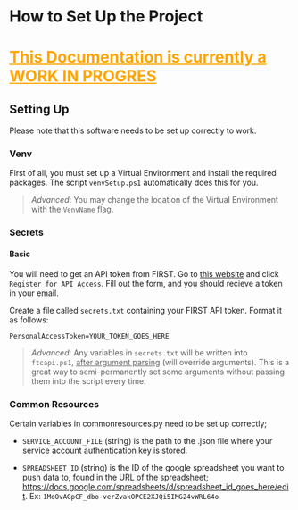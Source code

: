 # How to Set Up the Project

# <p style="color:orange"><u>**This Documentation is currently a WORK IN PROGRES**</u></p>

## Setting Up
Please note that this software needs to be set up correctly to work.

### Venv
First of all, you must set up a Virtual Environment and install the required packages. The script `venvSetup.ps1` automatically does this for you.

> *Advanced*: You may change the location of the Virtual Environment with the `VenvName` flag.


### Secrets
#### Basic
You will need to get an API token from FIRST.
Go to [this website](https://ftc-events.firstinspires.org/services/API) and click `Register for API Access`. Fill out the form, and you should recieve a token in your email.


Create a file called `secrets.txt` containing your FIRST API token. Format it as follows:
```
PersonalAccessToken=YOUR_TOKEN_GOES_HERE
```

> *Advanced*: Any variables in `secrets.txt` will be written into `ftcapi.ps1`, <u>after argument parsing</u> (will override arguments). 
> This is a great way to semi-permanently set some arguments without passing them into the script every time. 

### Common Resources
Certain variables in commonresources.py need to be set up correctly;
 - `SERVICE_ACCOUNT_FILE` (string) is the path to the .json file where your service account authentication key is stored.

 - `SPREADSHEET_ID` (string) is the ID of the google spreadsheet you want to push data to, found in the URL of the spreadsheet; https://docs.google.com/spreadsheets/d/spreadsheet_id_goes_here/edit. Ex: `1MoOvAGpCF_dbo-verZvakOPCE2XJQi5IMG24vWRL64o`
